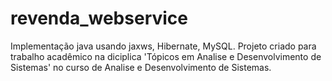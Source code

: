 # revenda_webservice
Implementação java usando jaxws, Hibernate, MySQL.
Projeto criado para trabalho acadêmico na diciplica 'Tópicos em Analise e Desenvolvimento de Sistemas'
no curso de Analise e Desenvolvimento de Sistemas.

